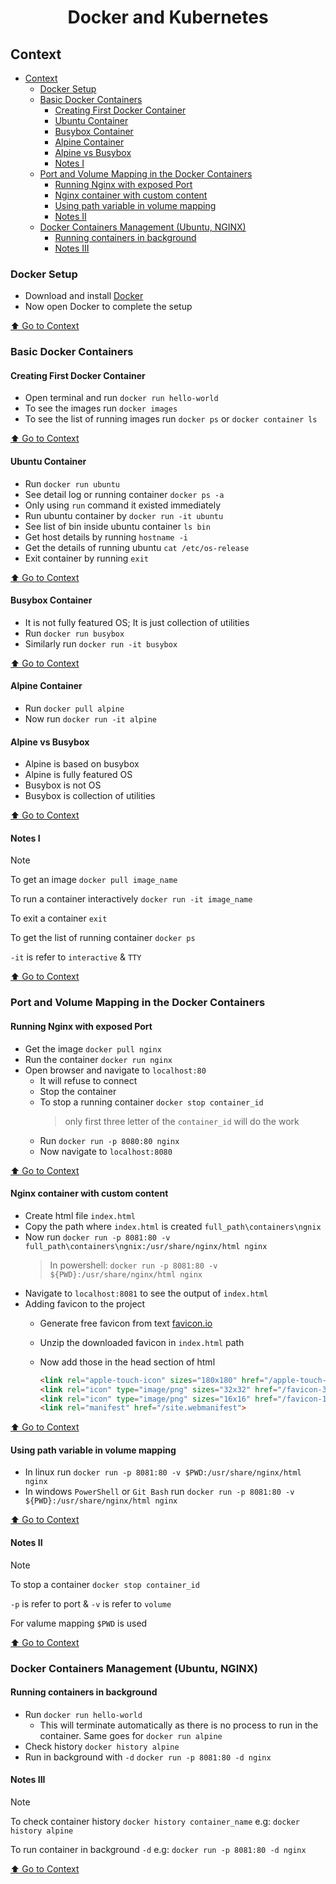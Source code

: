 <div align="center">
<h1>Docker and Kubernetes</h1>
</div>

## Context
- [Context](#context)
  - [Docker Setup](#docker-setup)
  - [Basic Docker Containers](#basic-docker-containers)
    - [Creating First Docker Container](#creating-first-docker-container)
    - [Ubuntu Container](#ubuntu-container)
    - [Busybox Container](#busybox-container)
    - [Alpine Container](#alpine-container)
    - [Alpine vs Busybox](#alpine-vs-busybox)
    - [Notes I](#notes-i)
  - [Port and Volume Mapping in the Docker Containers](#port-and-volume-mapping-in-the-docker-containers)
    - [Running Nginx with exposed Port](#running-nginx-with-exposed-port)
    - [Nginx container with custom content](#nginx-container-with-custom-content)
    - [Using path variable in volume mapping](#using-path-variable-in-volume-mapping)
    - [Notes II](#notes-ii)
  - [Docker Containers Management (Ubuntu, NGINX)](#docker-containers-management-ubuntu-nginx)
    - [Running containers in background](#running-containers-in-background)
    - [Notes III](#notes-iii)

### Docker Setup

- Download and install [Docker](https://www.docker.com/products/docker-desktop/)
- Now open Docker to complete the setup

[⬆️ Go to Context](#context)

### Basic Docker Containers

#### Creating First Docker Container

- Open terminal and run `docker run hello-world`
- To see the images run `docker images`
- To see the list of running images run `docker ps` or `docker container ls`

[⬆️ Go to Context](#context)

#### Ubuntu Container

- Run `docker run ubuntu`
- See detail log or running container `docker ps -a`
- Only using `run` command it existed immediately
- Run ubuntu container by `docker run -it ubuntu`
- See list of bin inside ubuntu container `ls bin`
- Get host details by running `hostname -i`
- Get the details of running ubuntu `cat /etc/os-release`
- Exit container by running `exit`

[⬆️ Go to Context](#context)

#### Busybox Container

- It is not fully featured OS; It is just collection of utilities
- Run `docker run busybox`
- Similarly run `docker run -it busybox`

[⬆️ Go to Context](#context)

#### Alpine Container

- Run `docker pull alpine`
- Now run `docker run -it alpine`

#### Alpine vs Busybox

- Alpine is based on busybox
- Alpine is fully featured OS
- Busybox is not OS
- Busybox is collection of utilities

[⬆️ Go to Context](#context)

#### Notes I

> [!NOTE]
> To get an image `docker pull image_name`
>
> To run a container interactively `docker run -it image_name`
>
> To exit a container `exit`
>
> To get the list of running container `docker ps`
>
> `-it` is refer to `interactive` & `TTY`

[⬆️ Go to Context](#context)

### Port and Volume Mapping in the Docker Containers

#### Running Nginx with exposed Port

- Get the image `docker pull nginx`
- Run the container `docker run nginx`
- Open browser and navigate to `localhost:80`
  - It will refuse to connect
  - Stop the container
  - To stop a running container `docker stop container_id`
    > only first three letter of the `container_id` will do the work
  - Run `docker run -p 8080:80 nginx`
  - Now navigate to `localhost:8080`

[⬆️ Go to Context](#context)

#### Nginx container with custom content

- Create html file `index.html`
- Copy the path where `index.html` is created `full_path\containers\ngnix`
- Now run `docker run -p 8081:80 -v full_path\containers\ngnix:/usr/share/nginx/html nginx`
  > In powershell: `docker run -p 8081:80 -v ${PWD}:/usr/share/nginx/html nginx`
- Navigate to `localhost:8081` to see the output of `index.html`
- Adding favicon to the project
  - Generate free favicon from text [favicon.io](https://favicon.io/favicon-generator/)
  - Unzip the downloaded favicon in `index.html` path
  - Now add those in the head section of html

    ```html
    <link rel="apple-touch-icon" sizes="180x180" href="/apple-touch-icon.png">
    <link rel="icon" type="image/png" sizes="32x32" href="/favicon-32x32.png">
    <link rel="icon" type="image/png" sizes="16x16" href="/favicon-16x16.png">
    <link rel="manifest" href="/site.webmanifest">
    ```

[⬆️ Go to Context](#context)

#### Using path variable in volume mapping

- In linux run `docker run -p 8081:80 -v $PWD:/usr/share/nginx/html nginx`
- In windows `PowerShell` or `Git Bash` run `docker run -p 8081:80 -v ${PWD}:/usr/share/nginx/html nginx`

[⬆️ Go to Context](#context)

#### Notes II

> [!NOTE]
> To stop a container `docker stop container_id`
>
> `-p` is refer to port & `-v` is refer to `volume`
>
> For valume mapping `$PWD` is used
>

[⬆️ Go to Context](#context)

### Docker Containers Management (Ubuntu, NGINX)

#### Running containers in background

- Run `docker run hello-world`
  - This will terminate automatically as there is no process to run in the container. Same goes for `docker run alpine`
- Check history `docker history alpine`
- Run in background with `-d` `docker run -p 8081:80 -d nginx`

#### Notes III

> [!NOTE]
> To check container history `docker history container_name` e.g: `docker history alpine`
>
> To run container in background `-d` e.g: `docker run -p 8081:80 -d nginx`

[⬆️ Go to Context](#context)
